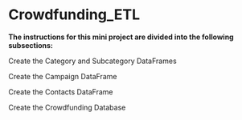 # Crowdfunding_ETL
**The instructions for this mini project are divided into the following subsections:**

Create the Category and Subcategory DataFrames

Create the Campaign DataFrame

Create the Contacts DataFrame

Create the Crowdfunding Database

